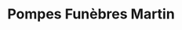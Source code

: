 ---
title: "Pompes Funèbres Martin"
url: /lherbergement/pompes-funebres-martin/
shop: Bestattungen
---